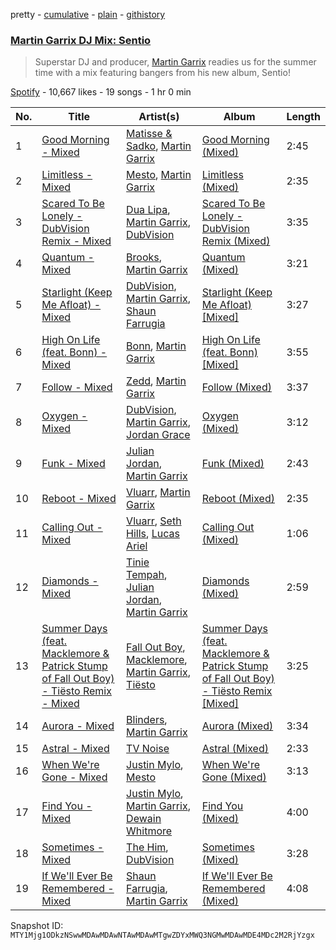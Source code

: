 pretty - [cumulative](/playlists/cumulative/37i9dQZF1DWYIvtWSbA6Aj.md) - [plain](/playlists/plain/37i9dQZF1DWYIvtWSbA6Aj) - [githistory](https://github.githistory.xyz/mackorone/spotify-playlist-archive/blob/main/playlists/plain/37i9dQZF1DWYIvtWSbA6Aj)

### [Martin Garrix DJ Mix: Sentio](https://open.spotify.com/playlist/37i9dQZF1DWYIvtWSbA6Aj)

> Superstar DJ and producer, <a href="spotify:artist:60d24wfXkVzDSfLS6hyCjZ">Martin Garrix</a> readies us for the summer time with a mix featuring bangers from his new album, Sentio!

[Spotify](https://open.spotify.com/user/spotify) - 10,667 likes - 19 songs - 1 hr 0 min

| No. | Title | Artist(s) | Album | Length |
|---|---|---|---|---|
| 1 | [Good Morning \- Mixed](https://open.spotify.com/track/582vTBVbpzQywCzItF6yzk) | [Matisse & Sadko](https://open.spotify.com/artist/2QMCcKIPHnjQaPPgoEst88), [Martin Garrix](https://open.spotify.com/artist/60d24wfXkVzDSfLS6hyCjZ) | [Good Morning \(Mixed\)](https://open.spotify.com/album/5ZHA7HECzkkn5ykZhQqz5g) | 2:45 |
| 2 | [Limitless \- Mixed](https://open.spotify.com/track/1nQiqMtPBnsGwB2xIoI8yl) | [Mesto](https://open.spotify.com/artist/0RViEWnZO2VhmY4oI0PhF9), [Martin Garrix](https://open.spotify.com/artist/60d24wfXkVzDSfLS6hyCjZ) | [Limitless \(Mixed\)](https://open.spotify.com/album/1sTcQHO307mxtzNkvoXBPx) | 2:35 |
| 3 | [Scared To Be Lonely \- DubVision Remix \- Mixed](https://open.spotify.com/track/2vpLkruxGlsXTnazTjGI3h) | [Dua Lipa](https://open.spotify.com/artist/6M2wZ9GZgrQXHCFfjv46we), [Martin Garrix](https://open.spotify.com/artist/60d24wfXkVzDSfLS6hyCjZ), [DubVision](https://open.spotify.com/artist/3XINWZaloea97SIRiyTJxX) | [Scared To Be Lonely \- DubVision Remix \(Mixed\)](https://open.spotify.com/album/4beXxiae0SsQWuJyRSRdXu) | 3:35 |
| 4 | [Quantum \- Mixed](https://open.spotify.com/track/7ydSOphu3xfbvcndhUHUww) | [Brooks](https://open.spotify.com/artist/4mHAu7NX2UNsnGXjviBD9e), [Martin Garrix](https://open.spotify.com/artist/60d24wfXkVzDSfLS6hyCjZ) | [Quantum \(Mixed\)](https://open.spotify.com/album/41Q7h27kPwJEOqWL7dvSzl) | 3:21 |
| 5 | [Starlight \(Keep Me Afloat\) \- Mixed](https://open.spotify.com/track/3IyNOAb1j9FILavnK8DfrJ) | [DubVision](https://open.spotify.com/artist/3XINWZaloea97SIRiyTJxX), [Martin Garrix](https://open.spotify.com/artist/60d24wfXkVzDSfLS6hyCjZ), [Shaun Farrugia](https://open.spotify.com/artist/0dOdktkTLrPLb4WilXaz85) | [Starlight \(Keep Me Afloat\) \[Mixed\]](https://open.spotify.com/album/4VAuOOlBEyWhJ1l0wrx9gn) | 3:27 |
| 6 | [High On Life \(feat\. Bonn\) \- Mixed](https://open.spotify.com/track/3CTJxbfadATr6sa23BzJ9k) | [Bonn](https://open.spotify.com/artist/7Io0XduXk7aOHFHA7sLru2), [Martin Garrix](https://open.spotify.com/artist/60d24wfXkVzDSfLS6hyCjZ) | [High On Life \(feat\. Bonn\) \[Mixed\]](https://open.spotify.com/album/5S238TxDkyXHES4bs4dfwZ) | 3:55 |
| 7 | [Follow \- Mixed](https://open.spotify.com/track/1S40XkWxias0ab9xQJEGJX) | [Zedd](https://open.spotify.com/artist/2qxJFvFYMEDqd7ui6kSAcq), [Martin Garrix](https://open.spotify.com/artist/60d24wfXkVzDSfLS6hyCjZ) | [Follow \(Mixed\)](https://open.spotify.com/album/5MIjzrmRoQZr4dF93GSRET) | 3:37 |
| 8 | [Oxygen \- Mixed](https://open.spotify.com/track/0M6tOTk64lQQr5k1fYN0Xs) | [DubVision](https://open.spotify.com/artist/3XINWZaloea97SIRiyTJxX), [Martin Garrix](https://open.spotify.com/artist/60d24wfXkVzDSfLS6hyCjZ), [Jordan Grace](https://open.spotify.com/artist/0NST5cNxDtRZuToY6ngC0k) | [Oxygen \(Mixed\)](https://open.spotify.com/album/6msMUe8ZGRxyde4LjWcad2) | 3:12 |
| 9 | [Funk \- Mixed](https://open.spotify.com/track/14ZI5lG6p7l5Y0U8IYAs7p) | [Julian Jordan](https://open.spotify.com/artist/2vUCVkeZjzDcaoX4gagHdV), [Martin Garrix](https://open.spotify.com/artist/60d24wfXkVzDSfLS6hyCjZ) | [Funk \(Mixed\)](https://open.spotify.com/album/6axAtE6NmtukltzQZ5s3OO) | 2:43 |
| 10 | [Reboot \- Mixed](https://open.spotify.com/track/3vbBgm7krbQS4x55m2SwdQ) | [Vluarr](https://open.spotify.com/artist/0ClkclGbzsEY0aBtqq8MrB), [Martin Garrix](https://open.spotify.com/artist/60d24wfXkVzDSfLS6hyCjZ) | [Reboot \(Mixed\)](https://open.spotify.com/album/1ksG0X7lr5aep0y2IZc2Av) | 2:35 |
| 11 | [Calling Out \- Mixed](https://open.spotify.com/track/4CwePuJENy8EsawNxhnt2c) | [Vluarr](https://open.spotify.com/artist/0ClkclGbzsEY0aBtqq8MrB), [Seth Hills](https://open.spotify.com/artist/5nFt7a5Du2MkdAr1KniXh7), [Lucas Ariel](https://open.spotify.com/artist/6LKOLihOW5mY0KAzMbcu4T) | [Calling Out \(Mixed\)](https://open.spotify.com/album/6pxQI34xsFwyN7rDXiejxF) | 1:06 |
| 12 | [Diamonds \- Mixed](https://open.spotify.com/track/45fkGzzHNwnpAqmbdvuGdp) | [Tinie Tempah](https://open.spotify.com/artist/0Tob4H0FLtEONHU1MjpUEp), [Julian Jordan](https://open.spotify.com/artist/2vUCVkeZjzDcaoX4gagHdV), [Martin Garrix](https://open.spotify.com/artist/60d24wfXkVzDSfLS6hyCjZ) | [Diamonds \(Mixed\)](https://open.spotify.com/album/35jGXkRPVTe1kJVdABI3M0) | 2:59 |
| 13 | [Summer Days \(feat\. Macklemore & Patrick Stump of Fall Out Boy\) \- Tiësto Remix \- Mixed](https://open.spotify.com/track/1INoT6ZO3YjxBbs25O9uMB) | [Fall Out Boy](https://open.spotify.com/artist/4UXqAaa6dQYAk18Lv7PEgX), [Macklemore](https://open.spotify.com/artist/3JhNCzhSMTxs9WLGJJxWOY), [Martin Garrix](https://open.spotify.com/artist/60d24wfXkVzDSfLS6hyCjZ), [Tiësto](https://open.spotify.com/artist/2o5jDhtHVPhrJdv3cEQ99Z) | [Summer Days \(feat\. Macklemore & Patrick Stump of Fall Out Boy\) \- Tiësto Remix \[Mixed\]](https://open.spotify.com/album/53YoHhaaWxgnxgcDkpTQcl) | 3:25 |
| 14 | [Aurora \- Mixed](https://open.spotify.com/track/4ZSse9lF2jk07xW2uIwFmq) | [Blinders](https://open.spotify.com/artist/26JVnujQQ3lEML8t9p3X1J), [Martin Garrix](https://open.spotify.com/artist/60d24wfXkVzDSfLS6hyCjZ) | [Aurora \(Mixed\)](https://open.spotify.com/album/5OnjHzHV0R65k5lxlfxEyE) | 3:34 |
| 15 | [Astral \- Mixed](https://open.spotify.com/track/7uA3mL9m7EvWmaKT1VwLgz) | [TV Noise](https://open.spotify.com/artist/32Aw9aJJoXXC1Vn3zqzJbQ) | [Astral \(Mixed\)](https://open.spotify.com/album/0RmL7lmwsiL9mDoXXVb78t) | 2:33 |
| 16 | [When We're Gone \- Mixed](https://open.spotify.com/track/3h3XIdPa1W8NtxEw0TOQHb) | [Justin Mylo](https://open.spotify.com/artist/7MFJyevu6jq0shwDuVLymu), [Mesto](https://open.spotify.com/artist/0RViEWnZO2VhmY4oI0PhF9) | [When We're Gone \(Mixed\)](https://open.spotify.com/album/6tx8Q3lmKbLtfe3ADc1gHf) | 3:13 |
| 17 | [Find You \- Mixed](https://open.spotify.com/track/0f3CymDavZgbPT3IrdXZZZ) | [Justin Mylo](https://open.spotify.com/artist/7MFJyevu6jq0shwDuVLymu), [Martin Garrix](https://open.spotify.com/artist/60d24wfXkVzDSfLS6hyCjZ), [Dewain Whitmore](https://open.spotify.com/artist/1E1W3to8HhGSkkIEUMwEjd) | [Find You \(Mixed\)](https://open.spotify.com/album/2eLx2KnkqXCZM5kVTELp33) | 4:00 |
| 18 | [Sometimes \- Mixed](https://open.spotify.com/track/5waPjmAgMWVxgGMJEv3Bhp) | [The Him](https://open.spotify.com/artist/5WdqBAQhGFCrZvBKXiPIu7), [DubVision](https://open.spotify.com/artist/3XINWZaloea97SIRiyTJxX) | [Sometimes \(Mixed\)](https://open.spotify.com/album/5SMCOrX86UJ8VBey7huDKf) | 3:28 |
| 19 | [If We'll Ever Be Remembered \- Mixed](https://open.spotify.com/track/4ORbvSlznZHrDkQHG0bjBV) | [Shaun Farrugia](https://open.spotify.com/artist/0dOdktkTLrPLb4WilXaz85), [Martin Garrix](https://open.spotify.com/artist/60d24wfXkVzDSfLS6hyCjZ) | [If We'll Ever Be Remembered \(Mixed\)](https://open.spotify.com/album/6Z1DcN8T5cbetGI3UMFBQc) | 4:08 |

Snapshot ID: `MTY1Mjg1ODkzNSwwMDAwMDAwNTAwMDAwMTgwZDYxMWQ3NGMwMDAwMDE4MDc2M2RjYzgx`
